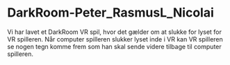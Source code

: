# DarkRoom-Peter_RasmusL_Nicolai
Vi har lavet et DarkRoom VR spil, hvor det gælder om at slukke for lyset for VR spilleren. Når computer spilleren slukker lyset inde i VR kan VR spilleren se nogen tegn komme frem som han skal sende videre tilbage til computer spilleren.
